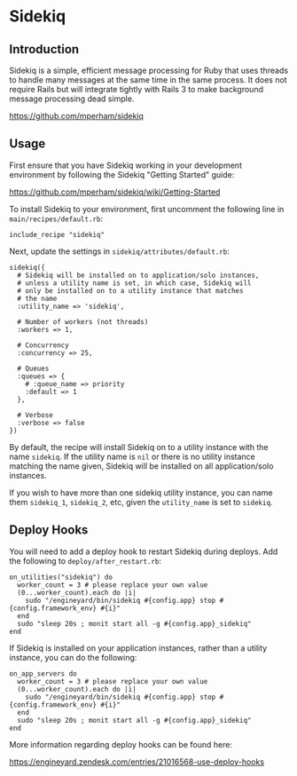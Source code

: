 # Sidekiq

## Introduction

Sidekiq is a simple, efficient message processing for Ruby that uses threads to handle many messages at the same time in the same process. It does not require Rails but will integrate tightly with Rails 3 to make background message processing dead simple.

https://github.com/mperham/sidekiq

## Usage

First ensure that you have Sidekiq working in your development environment by following the Sidekiq "Getting Started" guide:

https://github.com/mperham/sidekiq/wiki/Getting-Started

To install Sidekiq to your environment, first uncomment the following line in `main/recipes/default.rb`:

```
include_recipe "sidekiq"
```

Next, update the settings in `sidekiq/attributes/default.rb`:

```
sidekiq({
  # Sidekiq will be installed on to application/solo instances,
  # unless a utility name is set, in which case, Sidekiq will
  # only be installed on to a utility instance that matches
  # the name
  :utility_name => 'sidekiq',
  
  # Number of workers (not threads)
  :workers => 1,
  
  # Concurrency
  :concurrency => 25,
  
  # Queues
  :queues => {
    # :queue_name => priority
    :default => 1
  },
  
  # Verbose
  :verbose => false
})
```

By default, the recipe will install Sidekiq on to a utility instance with the name `sidekiq`. If the utility name is `nil` or there is no utility instance matching the name given, Sidekiq will be installed on all application/solo instances.

If you wish to have more than one sidekiq utility instance, you can name them `sidekiq_1`, `sidekiq_2`, etc, given the `utility_name` is set to `sidekiq`.

## Deploy Hooks

You will need to add a deploy hook to restart Sidekiq during deploys. Add the following to `deploy/after_restart.rb`:

```
on_utilities("sidekiq") do
  worker_count = 3 # please replace your own value
  (0...worker_count).each do |i|
    sudo "/engineyard/bin/sidekiq #{config.app} stop #{config.framework_env} #{i}"
  end
  sudo "sleep 20s ; monit start all -g #{config.app}_sidekiq"
end
```



If Sidekiq is installed on your application instances, rather than a utility instance, you can do the following:

```
on_app_servers do
  worker_count = 3 # please replace your own value
  (0...worker_count).each do |i|
    sudo "/engineyard/bin/sidekiq #{config.app} stop #{config.framework_env} #{i}"
  end
  sudo "sleep 20s ; monit start all -g #{config.app}_sidekiq"
end
```

More information regarding deploy hooks can be found here:

https://engineyard.zendesk.com/entries/21016568-use-deploy-hooks
